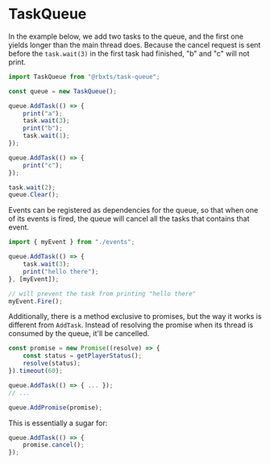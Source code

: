 # TaskQueue

In the example below, we add two tasks to the queue, and the first one yields longer than the main thread does. Because the cancel request is sent before the `task.wait(3)` in the first task had finished, "b" and "c" will not print.

```js
import TaskQueue from "@rbxts/task-queue";

const queue = new TaskQueue();

queue.AddTask(() => {
    print("a");
    task.wait(3);
    print("b");
    task.wait(1);
});

queue.AddTask(() => {
    print("c");
});

task.wait(2);
queue.Clear();
```

Events can be registered as dependencies for the queue, so that when one of its events is fired, the queue will cancel all the tasks that contains that event.

```js
import { myEvent } from "./events";

queue.AddTask(() => {
    task.wait(3);
    print("hello there");
}, [myEvent]);

// will prevent the task from printing "hello there"
myEvent.Fire();
```

Additionally, there is a method exclusive to promises, but the way it works is different from `AddTask`. Instead of resolving the promise when its thread is consumed by the queue, it'll be cancelled.

```js
const promise = new Promise((resolve) => {
    const status = getPlayerStatus();
    resolve(status);
}).timeout(60);

queue.AddTask(() => { ... });
// ...

queue.AddPromise(promise);
```

This is essentially a sugar for:
```js
queue.AddTask(() => {
    promise.cancel();
});
```